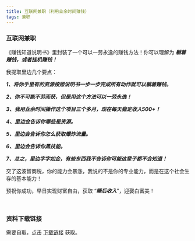 ```yaml
---
title: 互联网兼职（利用业余时间赚钱）
tags: 兼职
---
```


### 互联网兼职

《赚钱知道说明书》里封装了一个可以一劳永逸的赚钱方法！你可以理解为 ***躺着赚钱，或者挂机赚钱！***

我提取里边几个要点：

***1、将你手里有的资源按照说明书一步一步完成所有动作就可以躺着赚钱。***

***2、你不可能不劳而获，但是用这个方法可以一劳永逸！***

***3、我用业余时间操作这个项目三个多月，现在每天稳定收入500+！***

***4、里边会告诉你哪些是资源。***

***5、里边会告诉你怎么获取爆炸流量。***

***6、里边会告诉你黑技能。***

***7、总之，里边字字如金，有些东西我不告诉你可能这辈子都不会知道！***

交了这波智商税，你的能力会暴涨，我说的不是你的专业能力，而是在这个社会生存的基本能力！

预祝你成功，早日实现财富自由，获取 “***睡后收入***”，迎娶白富美！


<br/>

### 资料下载链接

需要自取，点击 [下载链接](https://pan.baidu.com/s/1xBcleCE4GIUoA8muv_87iA?pwd=0v76) 获取。


<br/>